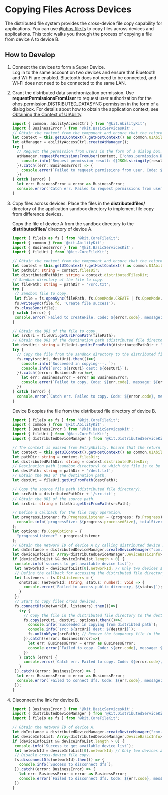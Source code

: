 # Copying Files Across Devices

The distributed file system provides the cross-device file copy capability for applications. You can use [@ohos.file.fs](../reference/apis-core-file-kit/js-apis-file-fs.md) to copy files across devices and applications. This topic walks you through the process of copying a file from device A to device B.  

## How to Develop

1. Connect the devices to form a Super Device.<br>
   Log in to the same account on two devices and ensure that Bluetooth and Wi-Fi are enabled. Bluetooth does not need to be connected, and Wi-Fi does not need to be connected to the same LAN.

2. Grant the distributed data synchronization permission.
   Use **requestPermissionsFromUser** to request user authorization for the ohos.permission.DISTRIBUTED_DATASYNC permission in the form of a dialog box. For details about how to obtain the application context, see [Obtaining the Context of UIAbility](../application-models/uiability-usage.md#obtaining-the-context-of-uiability).

   ```ts
   import { common, abilityAccessCtrl } from '@kit.AbilityKit';
   import { BusinessError } from '@kit.BasicServicesKit';
   // Obtain the context from the component and ensure that the return value of this.getUIContext().getHostContext() is UIAbilityContext.
   let context = this.getUIContext().getHostContext() as common.UIAbilityContext; 
   let atManager = abilityAccessCtrl.createAtManager();
   try {
     // Request the permission from users in the form of a dialog box.
     atManager.requestPermissionsFromUser(context, ['ohos.permission.DISTRIBUTED_DATASYNC']).then((result) => {
       console.info(`Request permission result: ${JSON.stringify(result)}`);
     }).catch((err: BusinessError) => {
       console.error(`Failed to request permissions from user. Code: ${err.code}, message: ${err.message}`);
     })
   } catch (error) {
     let err: BusinessError = error as BusinessError;
     console.error(`Catch err. Failed to request permissions from user. Code: ${err.code}, message: ${err.message}`);
   }
   ```

3. Copy files across devices.
   Place the files in the **distributedfiles/** directory of the application sandbox directory to implement file copy from difference devices.

   Copy the file of device A from the sandbox directory to the **distributedfiles/** directory of device A.

   ```ts
   import { fileIo as fs } from '@kit.CoreFileKit';
   import { common } from '@kit.AbilityKit';
   import { BusinessError } from '@kit.BasicServicesKit';
   import { fileUri } from '@kit.CoreFileKit';

   // Obtain the context from the component and ensure that the return value of this.getUIContext().getHostContext() is UIAbilityContext.
   let context = this.getUIContext().getHostContext() as common.UIAbilityContext; 
   let pathDir: string = context.filesDir;
   let distributedPathDir: string = context.distributedFilesDir;
   // Sandbox directory of the file to copy.
   let filePath: string = pathDir + '/src.txt';
   try {
    // Sandbox file to copy.
    let file = fs.openSync(filePath, fs.OpenMode.CREATE | fs.OpenMode.READ_WRITE);
    fs.writeSync(file.fd, 'Create file success');
    fs.closeSync(file);
   } catch (error) {
    console.error(`Failed to createFile. Code: ${error.code}, message: ${error.message}`);
   }

   // Obtain the URI of the file to copy.
   let srcUri = fileUri.getUriFromPath(filePath);
   // Obtain the URI of the destination path (distributed file directory).
   let destUri: string = fileUri.getUriFromPath(distributedPathDir + '/src.txt');
   try {
     // Copy the file from the sandbox directory to the distributed file directory.
     fs.copy(srcUri, destUri).then(()=>{
       console.info(`Succeeded in copying---. `);
       console.info(`src: ${srcUri} dest: ${destUri}`);
     }).catch((error: BusinessError)=>{
       let err: BusinessError = error as BusinessError;
       console.error(`Failed to copy. Code: ${err.code}, message: ${err.message}`);
     })
   } catch (error) {
     console.error(`Catch err. Failed to copy. Code: ${error.code}, message: ${error.message}`);
   }
   ```

   Device B copies the file from the distributed file directory of device B.

   ```ts
   import { fileIo as fs } from '@kit.CoreFileKit';
   import { common } from '@kit.AbilityKit';
   import { BusinessError } from '@kit.BasicServicesKit';
   import { fileUri } from '@kit.CoreFileKit';
   import { distributedDeviceManager } from '@kit.DistributedServiceKit';

   // The context is passed from EntryAbility. Ensure that the return value of this.getUIContext().getHostContext() is UIAbilityContext.
   let context = this.getUIContext().getHostContext() as common.UIAbilityContext; 
   let pathDir: string = context.filesDir;
   let distributedPathDir: string = context.distributedFilesDir;
   // Destination path (sandbox directory) to which the file is to be copied.
   let destPath: string = pathDir + '/dest.txt';
   // Obtain the URI of the destination path.
   let destUri = fileUri.getUriFromPath(destPath);

   // Copy the source file path (distributed file directory).
   let srcPath = distributedPathDir + '/src.txt';
   // Obtain the URI of the source path.
   let srcUri: string = fileUri.getUriFromPath(srcPath);

   // Define a callback for the file copy operation.
   let progressListener: fs.ProgressListener = (progress: fs.Progress) => {
     console.info(`progressSize: ${progress.processedSize}, totalSize: ${progress.totalSize}`);
   };
   let options: fs.CopyOptions = {
     "progressListener" : progressListener
   };
   // Obtain the network ID of device A by calling distributed device management APIs.
   let dmInstance = distributedDeviceManager.createDeviceManager("com.example.hap");
   let deviceInfoList: Array<distributedDeviceManager.DeviceBasicInfo> = dmInstance.getAvailableDeviceListSync();
   if (deviceInfoList && deviceInfoList.length > 0) {
    console.info(`success to get available device list`);
    let networkId = deviceInfoList[0].networkId; // Only two devices are connected. The first element in the list is the network ID of device A.
    // Define the callback for accessing the distributed file directory.
    let listeners : fs.DfsListeners = {
      onStatus: (networkId: string, status: number): void => {
        console.error(`Failed to access public directory, ${status}`);
      }
    };
    // Start to copy files cross devices.
    fs.connectDfs(networkId, listeners).then(()=>{
      try {
        // Copy the file in the distributed file directory to the destination sandbox directory.
        fs.copy(srcUri, destUri, options).then(()=>{
          console.info(`Succeeded in copying from distribted path`);
          console.info(`src: ${srcUri} dest: ${destUri}`);
          fs.unlinkSync(srcPath); // Remove the temporary file in the distributed file directory after the copy is complete.
        }).catch((error: BusinessError)=>{
          let err: BusinessError = error as BusinessError;
          console.error(`Failed to copy. Code: ${err.code}, message: ${err.message}`);
        })
      } catch (error) {
        console.error(`Catch err. Failed to copy. Code: ${error.code}, message: ${error.message}`);
      }
    }).catch((error: BusinessError) => {
     let err: BusinessError = error as BusinessError;
     console.error(`Failed to connect dfs. Code: ${err.code}, message: ${err.message}`);
    });
   }
   ```

4. Disconnect the link for device B.

   ```ts
   import { BusinessError } from '@kit.BasicServicesKit';
   import { distributedDeviceManager } from '@kit.DistributedServiceKit'
   import { fileIo as fs } from '@kit.CoreFileKit';

   // Obtain the network ID of device A.
   let dmInstance = distributedDeviceManager.createDeviceManager("com.example.hap");
   let deviceInfoList: Array<distributedDeviceManager.DeviceBasicInfo> = dmInstance.getAvailableDeviceListSync();
   if (deviceInfoList && deviceInfoList.length > 0) {
    console.info(`Success to get available device list`);
    let networkId = deviceInfoList[0].networkId; // Only two devices are connected. The first element in the list is the network ID of device A.
    // Disable cross-device file copy.
    fs.disconnectDfs(networkId).then(() => {
      console.info(`Success to disconnect dfs`);
    }).catch((error: BusinessError) => {
      let err: BusinessError = error as BusinessError;
      console.error(`Failed to disconnect dfs. Code: ${err.code}, message: ${err.message}`);
    })
   }
   ```
